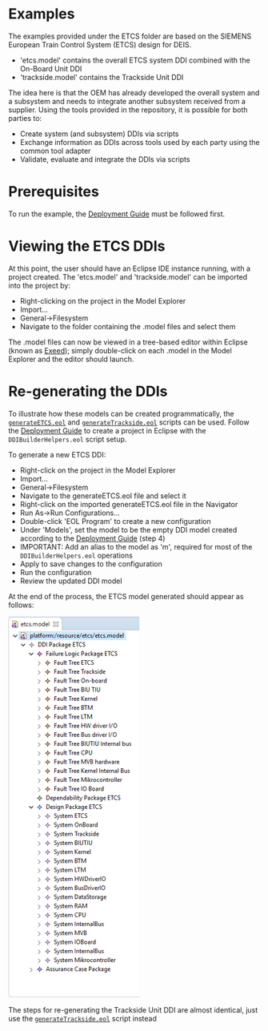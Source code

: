 # Examples

The examples provided under the ETCS folder are based on the SIEMENS European Train Control System (ETCS) design for DEIS.

- 'etcs.model' contains the overall ETCS system DDI combined with the On-Board Unit DDI
- 'trackside.model' contains the Trackside Unit DDI

The idea here is that the OEM has already developed the overall system and a subsystem and needs to integrate another subsystem received from a supplier. Using the tools provided in the repository, it is possible for both parties to:
- Create system (and subsystem) DDIs via scripts
- Exchange information as DDIs across tools used by each party using the common tool adapter
- Validate, evaluate and integrate the DDIs via scripts

# Prerequisites

To run the example, the [Deployment Guide](https://github.com/DEIS-Project-EU/DDI-Scripting-Tools/tree/master/Documentation/Deployment.md) must be followed first.

# Viewing the ETCS DDIs

At this point, the user should have an Eclipse IDE instance running, with a project created.
The 'etcs.model' and 'trackside.model' can be imported into the project by:
- Right-clicking on the project in the Model Explorer
- Import...
- General->Filesystem
- Navigate to the folder containing the .model files and select them

The .model files can now be viewed in a tree-based editor within Eclipse (known as [Exeed](https://www.eclipse.org/epsilon/doc/exeed/)); simply double-click on each .model in the Model Explorer and the editor should launch.

# Re-generating the DDIs

To illustrate how these models can be created programmatically, the [`generateETCS.eol`](https://github.com/DEIS-Project-EU/DDI-Scripting-Tools/blob/master/Examples/ETCS/generateETCS.eol) and [`generateTrackside.eol`](https://github.com/DEIS-Project-EU/DDI-Scripting-Tools/blob/master/Examples/ETCS/generateTrackside.eol) scripts can be used.
Follow the [Deployment Guide](https://github.com/DEIS-Project-EU/DDI-Scripting-Tools/tree/master/Documentation/Deployment.md) to create a project in Eclipse with the `DDIBuilderHelpers.eol` script setup.

To generate a new ETCS DDI:
- Right-click on the project in the Model Explorer
- Import...
- General->Filesystem
- Navigate to the generateETCS.eol file and select it
- Right-click on the imported generateETCS.eol file in the Navigator
- Run As->Run Configurations...
- Double-click 'EOL Program' to create a new configuration
- Under 'Models', set the model to be the empty DDI model created according to the [Deployment Guide](https://github.com/DEIS-Project-EU/DDI-Scripting-Tools/tree/master/Documentation/Deployment.md) (step 4)
- IMPORTANT: Add an alias to the model as 'm', required for most of the `DDIBuilderHelpers.eol` operations
- Apply to save changes to the configuration
- Run the configuration
- Review the updated DDI model

At the end of the process, the ETCS model generated should appear as follows:

![Generated ETCS Model](https://raw.githubusercontent.com/DEIS-Project-EU/DDI-Scripting-Tools/master/Documentation/img/etcs.PNG)

The steps for re-generating the Trackside Unit DDI are almost identical, just use the [`generateTrackside.eol`](https://github.com/DEIS-Project-EU/DDI-Scripting-Tools/blob/master/Examples/ETCS/generateTrackside.eol) script instead
